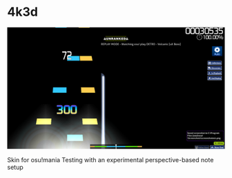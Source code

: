 # 4k3d

![reference picture](pictures\ref1.png)

Skin for osu!mania
Testing with an experimental perspective-based note setup